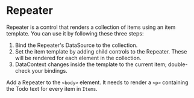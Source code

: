﻿---
Title: Repeater
---

# Repeater

Repeater is a control that renders a collection of items using an item template. You can use it by following these three steps:

1. Bind the Repeater's DataSource to the collection. 
2. Set the item template by adding child controls to the Repeater. These will be rendered for each element in the collection.
3. DataContext changes inside the template to the current item; double-check your bindings.

Add a Repeater to the `<body>` element. It needs to render a `<p>` containing the Todo text for every item in `Items`.